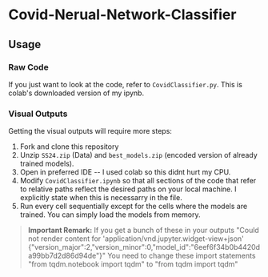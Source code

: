 # Covid-Nerual-Network-Classifier

## Usage

### Raw Code

If you just want to look at the code, refer to `CovidClassifier.py`. This is colab's downloaded version of my ipynb.

### Visual Outputs

Getting the visual outputs will require more steps:

1. Fork and clone this repository
2. Unzip `SS24.zip` (Data) and `best_models.zip` (encoded version of already trained models).
3. Open in preferred IDE -- I used colab so this didnt hurt my CPU.
4. Modify `CovidClassifier.ipynb` so that all sections of the code that refer to relative paths reflect the desired paths on your local machine. I explicitly state when this is necessarry in the file.
5. Run every cell sequentially except for the cells where the models are trained. You can simply load the models from memory.

> **Important Remark:** If you get a bunch of these in your outputs "Could not render content for 'application/vnd.jupyter.widget-view+json'
{"version_major":2,"version_minor":0,"model_id":"6eef6f34b0b4420da99bb7d2d86d94de"}" You need to change these import statements "from tqdm.notebook import tqdm" to "from tqdm import tqdm"

